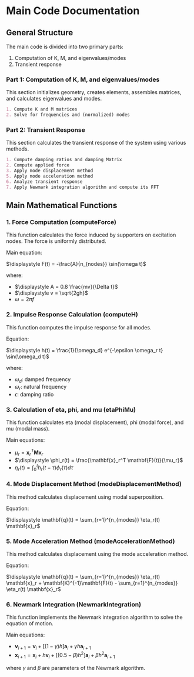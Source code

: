 # Main Code Documentation

## General Structure

The main code is divided into two primary parts:

1. Computation of K, M, and eigenvalues/modes
2. Transient response

### Part 1: Computation of K, M, and eigenvalues/modes

This section initializes geometry, creates elements, assembles matrices, and calculates eigenvalues and modes.

```markdown
1. Compute K and M matrices
2. Solve for frequencies and (normalized) modes
```

### Part 2: Transient Response

This section calculates the transient response of the system using various methods.

```markdown
1. Compute damping ratios and damping Matrix
2. Compute applied force
3. Apply mode displacement method
5. Apply mode acceleration method
6. Analyze transient response
7. Apply Newmark integration algorithm and compute its FFT
```

## Main Mathematical Functions

### 1. Force Computation (computeForce)

This function calculates the force induced by supporters on excitation nodes. The force is uniformly distributed.

Main equation:

$\displaystyle F(t) = -\frac{A}{n_{nodes}} \sin(\omega t)$

where:
- $\displaystyle A = 0.8 \frac{mv}{\Delta t}$
- $\displaystyle v = \sqrt{2gh}$
- $\displaystyle \omega = 2\pi f$

### 2. Impulse Response Calculation (computeH)

This function computes the impulse response for all modes.

Equation:

$\displaystyle h(t) = \frac{1}{\omega_d} e^{-\epsilon \omega_r t} \sin(\omega_d t)$

where:
- $\displaystyle \omega_d$: damped frequency
- $\displaystyle \omega_r$: natural frequency
- $\displaystyle \epsilon$: damping ratio

### 3. Calculation of eta, phi, and mu (etaPhiMu)

This function calculates eta (modal displacement), phi (modal force), and mu (modal mass).

Main equations:
- $\displaystyle \mu_r = \mathbf{x}_r^T \mathbf{M} \mathbf{x}_r$
- $\displaystyle \phi_r(t) = \frac{\mathbf{x}_r^T \mathbf{F}(t)}{\mu_r}$
- $\displaystyle \eta_r(t) = \int_0^t h_r(t-\tau) \phi_r(\tau) d\tau$

### 4. Mode Displacement Method (modeDisplacementMethod)

This method calculates displacement using modal superposition.

Equation:

$\displaystyle \mathbf{q}(t) = \sum_{r=1}^{n_{modes}} \eta_r(t) \mathbf{x}_r$

### 5. Mode Acceleration Method (modeAccelerationMethod)

This method calculates displacement using the mode acceleration method.

Equation:

$\displaystyle \mathbf{q}(t) = \sum_{r=1}^{n_{modes}} \eta_r(t) \mathbf{x}_r + \mathbf{K}^{-1}\mathbf{F}(t) - \sum_{r=1}^{n_{modes}} \eta_r(t) \mathbf{x}_r$


### 6. Newmark Integration (NewmarkIntegration)

This function implements the Newmark integration algorithm to solve the equation of motion.

Main equations:

- $\displaystyle \mathbf{v}_{i+1} = \mathbf{v}_i + [(1-\gamma)h]\mathbf{a}_i + \gamma h \mathbf{a}_{i+1}$
- $\displaystyle \mathbf{x}_{i+1} = \mathbf{x}_i + h\mathbf{v}_i + [(0.5-\beta)h^2]\mathbf{a}_i + \beta h^2 \mathbf{a}_{i+1}$

where $\gamma$ and $\beta$ are parameters of the Newmark algorithm.
